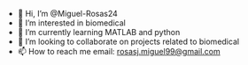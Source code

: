 - 👋 Hi, I’m @Miguel-Rosas24
- 👀 I’m interested in biomedical
- 🌱 I’m currently learning MATLAB and python
- 💞️ I’m looking to collaborate on projects related to biomedical
- 📫 How to reach me 
email: rosasj.miguel99@gmail.com
<!---
Miguel-Rosas24/Miguel-Rosas24 is a ✨ special ✨ repository because its `README.md` (this file) appears on your GitHub profile.
You can click the Preview link to take a look at your changes.
--->
